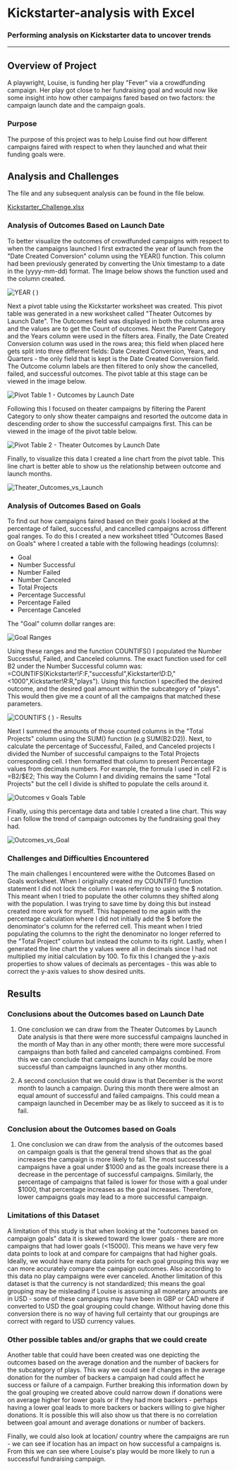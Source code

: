 # Kickstarter-analysis with Excel
### Performing analysis on Kickstarter data to uncover trends
---
## Overview of Project
A playwright, Louise, is funding her play "Fever" via a crowdfunding campaign. Her play got close to her fundraising goal and would now like some insight into how other campaigns fared based on two factors: the campaign launch date and the campaign goals.
### Purpose
The purpose of this project was to help Louise find out how different campaigns faired with respect to when they launched and what their funding goals were.

## Analysis and Challenges
The file and any subsequent analysis can be found in the file below.

[Kickstarter_Challenge.xlsx](https://github.com/ClaudAMC/Kickstarter-analysis/files/8648221/Kickstarter_Challenge.xlsx)

### Analysis of Outcomes Based on Launch Date
To better visualize the outcomes of crowdfunded campaigns with respect to when the campaigns launched I first extracted the year of launch from the "Date Created Conversion" column using the YEAR() function. This column had been previously generated by converting the Unix timestamp to a date in the (yyyy-mm-dd) format. 
The Image below shows the function used and the column created.

![YEAR ( )](https://user-images.githubusercontent.com/103139895/167700774-30101f0f-9235-463e-822a-f4083b3f8119.png)

Next a pivot table using the Kickstarter worksheet was created. This pivot table was generated in a new worksheet called "Theater Outcomes by Launch Date". The Outcomes field was displayed in both the columns area and the values are to get the Count of outcomes. Next the Parent Category and the Years column were used in the filters area. Finally, the Date Created Conversion column was used in the rows area; this field when placed here gets split into three different fields: Date Created Conversion, Years, and Quarters - the only field that is kept is the Date Created Conversion field. The Outcome column labels are then filtered to only show the cancelled, failed, and successful outcomes. The pivot table at this stage can be viewed in the image below.

![Pivot Table 1 - Outcomes by Launch Date](https://user-images.githubusercontent.com/103139895/167702947-c5f0be37-e3e9-4a7e-9c8d-aaade537e256.png)

Following this I focused on theater campaigns by filtering the Parent Category to only show theater campaigns and resorted the outcome data in descending order to show the successful campaigns first. This can be viewed in the image of the pivot table below.

![Pivot Table 2 - Theater Outcomes by Launch Date](https://user-images.githubusercontent.com/103139895/167703818-c8abfb22-8025-4324-a9b8-756a05e1a31c.png)

Finally, to visualize this data I created a line chart from the pivot table. This line chart is better able to show us the relationship between outcome and launch months.

![Theater_Outcomes_vs_Launch](https://user-images.githubusercontent.com/103139895/167704507-f981e384-fa20-4fe6-9268-fa2493a6aea1.png)

### Analysis of Outcomes Based on Goals
To find out how campaigns faired based on their goals I looked at the percentage of failed, successful, and cancelled campaigns across different goal ranges. To do this I created a new worksheet titled "Outcomes Based on Goals" where I created a table with the following headings (columns): 
- Goal
- Number Successful
- Number Failed
- Number Canceled
- Total Projects
- Percentage Successful
- Percentage Failed
- Percentage Canceled

The "Goal" column dollar ranges are:

![Goal Ranges](https://user-images.githubusercontent.com/103139895/167726514-ef36847d-cb01-4d19-84ef-d17785c26124.png)

Using these ranges and the function COUNTIFS() I populated the Number Successful, Failed, and Canceled columns. The exact function used for cell B2 under the Number Successful column was: =COUNTIFS(Kickstarter!$F:$F,"successful",Kickstarter!$D:$D,"<1000",Kickstarter!$R:$R,"plays").
Using this function I specified the desired outcome, and the desired goal amount within the subcategory of "plays". This would then give me a count of all the campaigns that matched these parameters.

![COUNTIFS ( ) - Results](https://user-images.githubusercontent.com/103139895/167727524-a16887d6-8190-483a-a8ec-422b2c3a251c.png)

Next I summed the amounts of those counted columns in the "Total Projects" column using the SUM() function (e.g SUM(B2:D2)).
Next, to calculate the percentage of Successful, Failed, and Canceled projects I divided the Number of successful campaigns to the Total Projects corresponding cell. I then formatted that column to present Percentage values from decimals numbers. For example, the formula I used in cell F2 is =B2/$E2; This way the Column I and dividing remains the same "Total Projects" but the cell I divide is shifted to populate the cells around it.

![Outcomes v Goals Table](https://user-images.githubusercontent.com/103139895/167729741-35e8a233-cc60-42d1-a9f8-24fe699047c7.png)

Finally, using this percentage data and table I created a line chart. This way I can follow the trend of campaign outcomes by the fundraising goal they had.

![Outcomes_vs_Goal](https://user-images.githubusercontent.com/103139895/167728771-ce5bc308-f3c8-442c-9659-218ab926a356.png)

### Challenges and Difficulties Encountered

The main challenges I encountered were withe the Outcomes Based on Goals worksheet. When I originally created my COUNTIF() function statement I did not lock the column I was referring to using the $ notation. This meant when I tried to populate the other columns they shifted along with the population. I was trying to save time by doing this but instead created more work for myself. This happened to me again with the percentage calculation where I did not initially add the $ before the denominator's column for the referred cell. This meant when I tried populating the columns to the right the denominator no longer referred to the "Total Project" column but instead the column to its right. Lastly, when I generated the line chart the y values were all in decimals since I had not multiplied my initial calculation by 100. To fix this I changed the y-axis properties to show values of decimals as percentages - this was able to correct the y-axis values to show desired units.

## Results

### Conclusions about the Outcomes based on Launch Date

1) One conclusion we can draw from the Theater Outcomes by Launch Date analysis is that there were more successful campaigns launched in the month of May than in any other month; there were more successful campaigns than both failed and canceled campaigns combined.
From this we can conclude that campaigns launch in May could be more successful than campaigns launched in any other months.

2) A second conclusion that we could draw is that December is the worst month to launch a campaign. During this month there were almost an equal amount of successful and failed campaigns. This could mean a campaign launched in December may be as likely to succeed as it is to fail.

### Conclusion about the Outcomes based on Goals

1) One conclusion we can draw from the analysis of the outcomes based on campaign goals is that the general trend shows that as the goal increases the campaign is more likely to fail. The most successful campaigns have a goal under $1000 and as the goals increase there is a decrease in the percentage of successful campaigns. Similarly, the percentage of campaigns that failed is lower for those with a goal under $1000, that percentage increases as the goal increases. Therefore, lower campaigns goals may lead to a more successful campaign.

### Limitations of this Dataset

A limitation of this study is that when looking at the "outcomes based on campaign goals" data it is skewed toward the lower goals - there are more campaigns that had lower goals (<15000). This means we have very few data points to look at and compare for campaigns that had higher goals. Ideally, we would have many data points for each goal grouping this way we can more accurately compare the campaign outcomes. Also according to this data no play campaigns were ever canceled. 
Another limitation of this dataset is that the currency is not standardized; this means the goal grouping may be misleading if Louise is assuming all monetary amounts are in USD - some of these campaigns may have been in GBP or CAD where if converted to USD the goal grouping could change. Without having done this conversion there is no way of having full certainty that our groupings are correct with regard to USD currency values.

### Other possible tables and/or graphs that we could create

Another table that could have been created was one depicting the outcomes based on the average donation and the number of backers for the subcategory of plays. This way we could see if changes in the average donation for the number of backers a campaign had could affect he success or failure of a campaign. Further breaking this information down by the goal grouping we created above could narrow down if donations were on average higher for lower goals or if they had more backers - perhaps having a lower goal leads to more backers or backers willing to give higher donations. It is possible this will also show us that there is no correlation between goal amount and average donations or number of backers.

Finally, we could also look at location/ country where the campaigns are run - we can see if location has an impact on how successful a campaigns is. From this we can see where Louise's play would be more likely to run a successful fundraising campaign.

